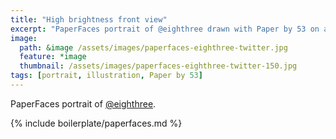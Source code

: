 ```yaml
---
title: "High brightness front view"
excerpt: "PaperFaces portrait of @eighthree drawn with Paper by 53 on an iPad."
image: 
  path: &image /assets/images/paperfaces-eighthree-twitter.jpg 
  feature: *image
  thumbnail: /assets/images/paperfaces-eighthree-twitter-150.jpg
tags: [portrait, illustration, Paper by 53]
---
```


PaperFaces portrait of [@eighthree](http://twitter.com/eighthree).

{% include boilerplate/paperfaces.md %}
